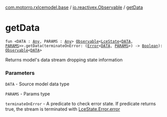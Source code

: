 [com.motorro.rxlcemodel.base](../index.md) / [io.reactivex.Observable](index.md) / [getData](./get-data.md)

# getData

`fun <DATA : `[`Any`](https://kotlinlang.org/api/latest/jvm/stdlib/kotlin/-any/index.html)`, PARAMS : `[`Any`](https://kotlinlang.org/api/latest/jvm/stdlib/kotlin/-any/index.html)`> `[`Observable`](http://reactivex.io/RxJava/2.x/javadoc/io/reactivex/Observable.html)`<`[`LceState`](../-lce-state/index.md)`<`[`DATA`](get-data.md#DATA)`, `[`PARAMS`](get-data.md#PARAMS)`>>.getData(terminateOnError: (`[`Error`](../-lce-state/-error/index.md)`<`[`DATA`](get-data.md#DATA)`, `[`PARAMS`](get-data.md#PARAMS)`>) -> `[`Boolean`](https://kotlinlang.org/api/latest/jvm/stdlib/kotlin/-boolean/index.html)`): `[`Observable`](http://reactivex.io/RxJava/2.x/javadoc/io/reactivex/Observable.html)`<`[`DATA`](get-data.md#DATA)`>`

Returns model's data stream dropping state information

### Parameters

`DATA` - Source model data type

`PARAMS` - Params type

`terminateOnError` - A predicate to check error state. If predicate returns true, the stream
is terminated with [LceState.Error.error](../-lce-state/-error/error.md)